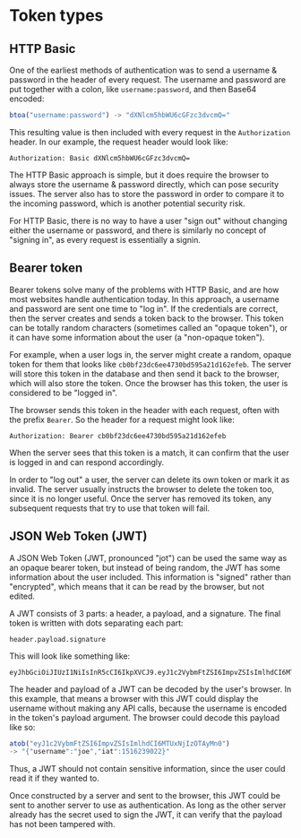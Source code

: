 # Token types

## HTTP Basic

One of the earliest methods of authentication was to send a username & password in the header of every request. The username and password are put together with a colon, like `username:password`, and then Base64 encoded:

```js
btoa("username:password") -> "dXNlcm5hbWU6cGFzc3dvcmQ="
```

This resulting value is then included with every request in the `Authorization` header. In our example, the request header would look like:

```
Authorization: Basic dXNlcm5hbWU6cGFzc3dvcmQ=
```

The HTTP Basic approach is simple, but it does require the browser to always store the username & password directly, which can pose security issues. The server also has to store the password in order to compare it to the incoming password, which is another potential security risk.

For HTTP Basic, there is no way to have a user "sign out" without changing either the username or password, and there is similarly no concept of "signing in", as every request is essentially a signin.

## Bearer token

Bearer tokens solve many of the problems with HTTP Basic, and are how most websites handle authentication today. In this approach, a username and password are sent one time to "log in". If the credentials are correct, then the server creates and sends a token back to the browser. This token can be totally random characters (sometimes called an "opaque token"), or it can have some information about the user (a "non-opaque token").

For example, when a user logs in, the server might create a random, opaque token for them that looks like `cb0bf23dc6ee4730bd595a21d162efeb`. The server will store this token in the database and then send it back to the browser, which will also store the token. Once the browser has this token, the user is considered to be "logged in".

The browser sends this token in the header with each request, often with the prefix `Bearer`. So the header for a request might look like:

```
Authorization: Bearer cb0bf23dc6ee4730bd595a21d162efeb
```

When the server sees that this token is a match, it can confirm that the user is logged in and can respond accordingly.

In order to "log out" a user, the server can delete its own token or mark it as invalid. The server usually instructs the browser to delete the token too, since it is no longer useful. Once the server has removed its token, any subsequent requests that try to use that token will fail.

## JSON Web Token (JWT)

A JSON Web Token (JWT, pronounced "jot") can be used the same way as an opaque bearer token, but instead of being random, the JWT has some information about the user included. This information is "signed" rather than "encrypted", which means that it can be read by the browser, but not edited.

A JWT consists of 3 parts: a header, a payload, and a signature. The final token is written with dots separating each part:

```
header.payload.signature
```

This will look like something like:

```
eyJhbGciOiJIUzI1NiIsInR5cCI6IkpXVCJ9.eyJ1c2VybmFtZSI6ImpvZSIsImlhdCI6MTUxNjIzOTAyMn0.N5BX5TaoQqKZRodNq5Ny3EZ01UTTSWHIm6v2ijcw33Q
```

The header and payload of a JWT can be decoded by the user's browser. In this example, that means a browser with this JWT could display the username without making any API calls, because the username is encoded in the token's payload argument. The browser could decode this payload like so:

```js
atob("eyJ1c2VybmFtZSI6ImpvZSIsImlhdCI6MTUxNjIzOTAyMn0")
-> "{"username":"joe","iat":1516239022}"
```

Thus, a JWT should not contain sensitive information, since the user could read it if they wanted to.

Once constructed by a server and sent to the browser, this JWT could be sent to another server to use as authentication. As long as the other server already has the secret used to sign the JWT, it can verify that the payload has not been tampered with.
